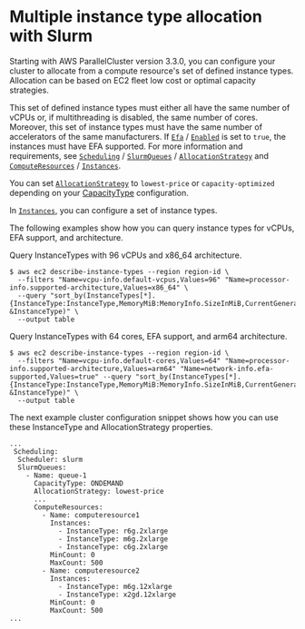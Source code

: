 # Multiple instance type allocation with Slurm<a name="slurm-multiple-instance-allocation-v3"></a>

Starting with AWS ParallelCluster version 3\.3\.0, you can configure your cluster to allocate from a compute resource's set of defined instance types\. Allocation can be based on EC2 fleet low cost or optimal capacity strategies\.

This set of defined instance types must either all have the same number of vCPUs or, if multithreading is disabled, the same number of cores\. Moreover, this set of instance types must have the same number of accelerators of the same manufacturers\. If [`Efa`](Scheduling-v3.md#yaml-Scheduling-SlurmQueues-ComputeResources-Efa) / [`Enabled`](Scheduling-v3.md#yaml-Scheduling-SlurmQueues-ComputeResources-Efa-Enabled) is set to `true`, the instances must have EFA supported\. For more information and requirements, see [`Scheduling`](Scheduling-v3.md) / [`SlurmQueues`](Scheduling-v3.md#Scheduling-v3-SlurmQueues) / [`AllocationStrategy`](Scheduling-v3.md#yaml-Scheduling-SlurmQueues-AllocationStrategy) and [`ComputeResources`](Scheduling-v3.md#Scheduling-v3-SlurmQueues-ComputeResources) / [`Instances`](Scheduling-v3.md#yaml-Scheduling-SlurmQueues-ComputeResources-Instances)\.

You can set [`AllocationStrategy`](Scheduling-v3.md#yaml-Scheduling-SlurmQueues-AllocationStrategy) to `lowest-price` or `capacity-optimized` depending on your [CapacityType](Scheduling-v3.md#yaml-Scheduling-SlurmQueues-CapacityType) configuration\.

In [`Instances`](Scheduling-v3.md#yaml-Scheduling-SlurmQueues-ComputeResources-Instances), you can configure a set of instance types\.

The following examples show how you can query instance types for vCPUs, EFA support, and architecture\.

Query InstanceTypes with 96 vCPUs and x86\_64 architecture\.

```
$ aws ec2 describe-instance-types --region region-id \
  --filters "Name=vcpu-info.default-vcpus,Values=96" "Name=processor-info.supported-architecture,Values=x86_64" \
  --query "sort_by(InstanceTypes[*].{InstanceType:InstanceType,MemoryMiB:MemoryInfo.SizeInMiB,CurrentGeneration:CurrentGeneration,VCpus:VCpuInfo.DefaultVCpus,Cores:VCpuInfo.DefaultCores,Architecture:ProcessorInfo.SupportedArchitectures[0],MaxNetworkCards:NetworkInfo.MaximumNetworkCards,EfaSupported:NetworkInfo.EfaSupported,GpuCount:GpuInfo.Gpus[0].Count,GpuManufacturer:GpuInfo.Gpus[0].Manufacturer}, &InstanceType)" \
  --output table
```

Query InstanceTypes with 64 cores, EFA support, and arm64 architecture\.

```
$ aws ec2 describe-instance-types --region region-id \
  --filters "Name=vcpu-info.default-cores,Values=64" "Name=processor-info.supported-architecture,Values=arm64" "Name=network-info.efa-supported,Values=true" --query "sort_by(InstanceTypes[*].{InstanceType:InstanceType,MemoryMiB:MemoryInfo.SizeInMiB,CurrentGeneration:CurrentGeneration,VCpus:VCpuInfo.DefaultVCpus,Cores:VCpuInfo.DefaultCores,Architecture:ProcessorInfo.SupportedArchitectures[0],MaxNetworkCards:NetworkInfo.MaximumNetworkCards,EfaSupported:NetworkInfo.EfaSupported,GpuCount:GpuInfo.Gpus[0].Count,GpuManufacturer:GpuInfo.Gpus[0].Manufacturer}, &InstanceType)" \
  --output table
```

The next example cluster configuration snippet shows how you can use these InstanceType and AllocationStrategy properties\.

```
...
 Scheduling:
  Scheduler: slurm
  SlurmQueues:
    - Name: queue-1
      CapacityType: ONDEMAND
      AllocationStrategy: lowest-price
      ...
      ComputeResources:
        - Name: computeresource1
          Instances:
            - InstanceType: r6g.2xlarge
            - InstanceType: m6g.2xlarge
            - InstanceType: c6g.2xlarge
          MinCount: 0
          MaxCount: 500
        - Name: computeresource2
          Instances:
            - InstanceType: m6g.12xlarge
            - InstanceType: x2gd.12xlarge
          MinCount: 0
          MaxCount: 500
...
```